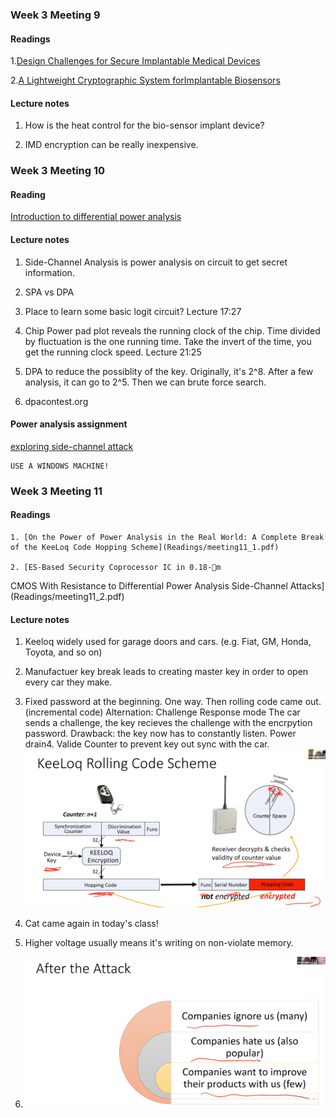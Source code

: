 ### Week 3 Meeting 9

#### Readings
1.[Design Challenges for Secure Implantable Medical Devices](Readings/week3_1.pdf)

2.[A Lightweight Cryptographic System forImplantable Biosensors](Readings/week3_2.pdf)

#### Lecture notes
1. How is the heat control for the bio-sensor implant device?

2. IMD encryption can be really inexpensive. 

### Week 3 Meeting 10

#### Reading
[Introduction to differential power analysis](Readings/week3_3.pdf)

#### Lecture notes
1. Side-Channel Analysis is power analysis on circuit to get secret information.

2. SPA vs DPA

3. Place to learn some basic logit circuit? Lecture 17:27

4. Chip Power pad plot reveals the running clock of the chip. Time divided by fluctuation is the one running time. Take the invert of the time, you get the running clock speed. Lecture 21:25

5. DPA to reduce the possiblity of the key. Originally, it's 2^8. After a few analysis, it can go to 2^5. Then we can brute force search.

6. dpacontest.org

#### Power analysis assignment
[exploring side-channel attack](../Code/PowerAnalysis/DPA-assignment.pdf)

	USE A WINDOWS MACHINE!
### Week 3 Meeting 11

#### Readings
	1. [On the Power of Power Analysis in the Real World: A Complete Break of the KeeLoq Code Hopping Scheme](Readings/meeting11_1.pdf)

	2. [ES-Based Security Coprocessor IC in 0.18-􏰇m
CMOS With Resistance to Differential Power
Analysis Side-Channel Attacks](Readings/meeting11_2.pdf)
	
#### Lecture notes
1. Keeloq widely used for garage doors and cars. (e.g. Fiat, GM, Honda, Toyota, and so on)

2. Manufactuer key break leads to creating master key in order to open every car they make.
	
3. Fixed password at the beginning. One way.
	Then rolling code came out.(incremental code)
	Alternation: Challenge Response mode
		The car sends a challenge, the key recieves the challenge with the encrpytion password.
		Drawback: the key now has to constantly listen. Power drain4. Valide Counter to prevent key out sync with the car.![counter process](images/meeting11_1.png)

5. Cat came again in today's class!

6. Higher voltage usually means it's writing on non-violate memory.

7. ![those company hate us!](images/meeting11_2.png)
